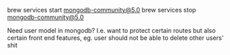 brew services start mongodb-community@5.0
brew services stop mongodb-community@5.0

Need user model in mongodb? I.e. want to protect certain routes but also certain 
front end features, eg. user should not be able to delete other users' shit